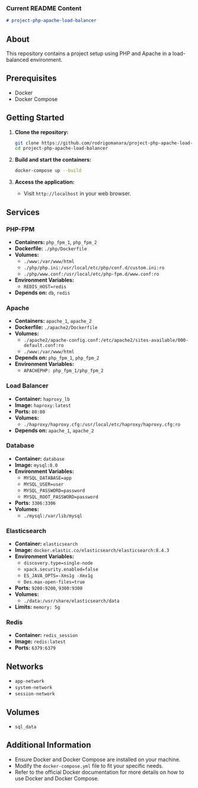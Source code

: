 ### Current README Content
```markdown
# project-php-apache-load-balancer
```

## About

This repository contains a project setup using PHP and Apache in a load-balanced environment.

## Prerequisites

- Docker
- Docker Compose

## Getting Started

1. **Clone the repository:**
   ```sh
   git clone https://github.com/rodrigomanara/project-php-apache-load-balancer.git
   cd project-php-apache-load-balancer
   ```

2. **Build and start the containers:**
   ```sh
   docker-compose up --build
   ```

3. **Access the application:**
   - Visit `http://localhost` in your web browser.

## Services

### PHP-FPM
- **Containers:** `php_fpm_1`, `php_fpm_2`
- **Dockerfile:** `./php/Dockerfile`
- **Volumes:**
  - `./www:/var/www/html`
  - `./php/php.ini:/usr/local/etc/php/conf.d/custom.ini:ro`
  - `./php/www.conf:/usr/local/etc/php-fpm.d/www.conf:ro`
- **Environment Variables:**
  - `REDIS_HOST=redis`
- **Depends on:** `db`, `redis`

### Apache
- **Containers:** `apache_1`, `apache_2`
- **Dockerfile:** `./apache2/Dockerfile`
- **Volumes:**
  - `./apache2/apache-config.conf:/etc/apache2/sites-available/000-default.conf:ro`
  - `./www:/var/www/html`
- **Depends on:** `php_fpm_1`, `php_fpm_2`
- **Environment Variables:**
  - `APACHEPHP: php_fpm_1/php_fpm_2`

### Load Balancer
- **Container:** `haproxy_lb`
- **Image:** `haproxy:latest`
- **Ports:** `80:80`
- **Volumes:**
  - `./haproxy/haproxy.cfg:/usr/local/etc/haproxy/haproxy.cfg:ro`
- **Depends on:** `apache_1`, `apache_2`

### Database
- **Container:** `database`
- **Image:** `mysql:8.0`
- **Environment Variables:**
  - `MYSQL_DATABASE=app`
  - `MYSQL_USER=user`
  - `MYSQL_PASSWORD=password`
  - `MYSQL_ROOT_PASSWORD=password`
- **Ports:** `3306:3306`
- **Volumes:**
  - `./mysql:/var/lib/mysql`

### Elasticsearch
- **Container:** `elasticsearch`
- **Image:** `docker.elastic.co/elasticsearch/elasticsearch:8.4.3`
- **Environment Variables:**
  - `discovery.type=single-node`
  - `xpack.security.enabled=false`
  - `ES_JAVA_OPTS=-Xms1g -Xmx1g`
  - `Des.max-open-files=true`
- **Ports:** `9200:9200`, `9300:9300`
- **Volumes:**
  - `./data:/usr/share/elasticsearch/data`
- **Limits:** `memory: 5g`

### Redis
- **Container:** `redis_session`
- **Image:** `redis:latest`
- **Ports:** `6379:6379`

## Networks
- `app-network`
- `system-network`
- `session-network`

## Volumes
- `sql_data`

## Additional Information

- Ensure Docker and Docker Compose are installed on your machine.
- Modify the `docker-compose.yml` file to fit your specific needs.
- Refer to the official Docker documentation for more details on how to use Docker and Docker Compose.
```


